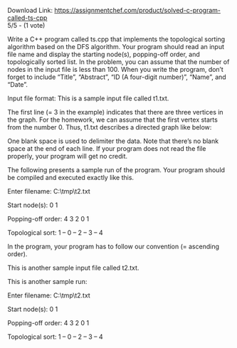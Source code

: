 Download Link: https://assignmentchef.com/product/solved-c-program-called-ts-cpp
<br>
5/5 - (1 vote)

Write a C++ program called ts.cpp that implements the topological sorting algorithm based on the DFS algorithm. Your program should read an input file name and display the starting node(s), popping-off order, and topologically sorted list. In the problem, you can assume that the number of nodes in the input file is less than 100. When you write the program, don’t forget to include “Title”, “Abstract”, “ID (A four-digit number)”, “Name”, and “Date”.



Input file format: This is a sample input file called t1.txt.

The first line (= 3 in the example) indicates that there are three vertices in the graph. For the homework, we can assume that the first vertex starts from the number 0. Thus, t1.txt describes a directed graph like below:

One blank space is used to delimiter the data. Note that there’s no blank space at the end of each line. If your program does not read the file properly, your program will get no credit.

The following presents a sample run of the program. Your program should be compiled and executed exactly like this.

Enter filename: C:\tmp\t2.txt

Start node(s): 0 1

Popping-off order: 4 3 2 0 1

Topological sort: 1 – 0 – 2 – 3 – 4

In the program, your program has to follow our convention (= ascending order).

This is another sample input file called t2.txt.

This is another sample run:

Enter filename: C:\tmp\t2.txt

Start node(s): 0 1

Popping-off order: 4 3 2 0 1

Topological sort: 1 – 0 – 2 – 3 – 4